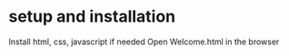 # setup and installation

Install html, css, javascript if needed
Open Welcome.html in the browser

